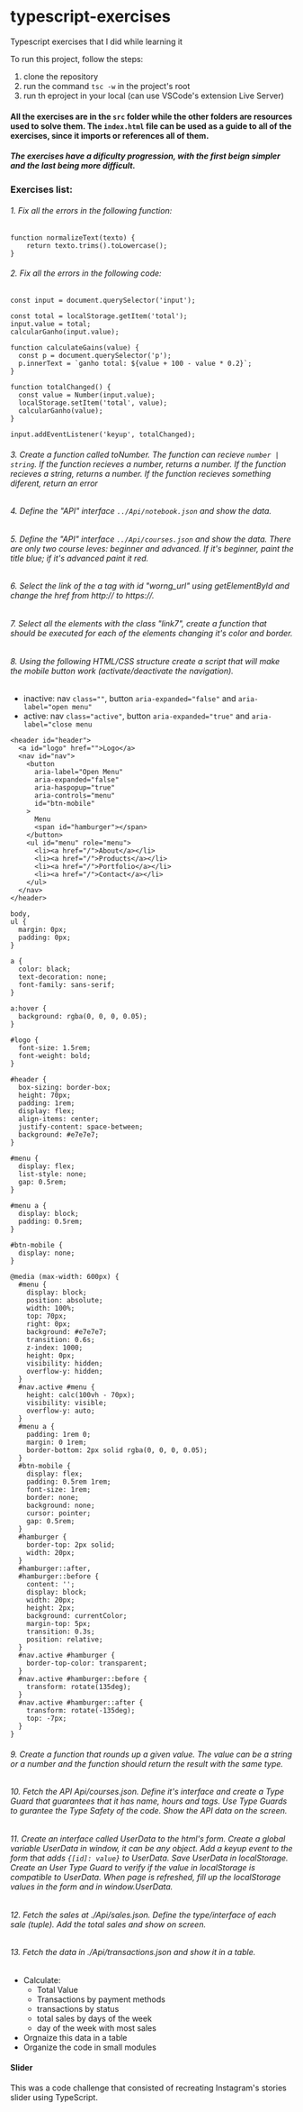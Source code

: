 # typescript-exercises
Typescript exercises that I did while learning it

To run this project, follow the steps:
1. clone the repository
2. run the command ``tsc -w`` in the project's root
3. run th eproject in your local (can use VSCode's extension Live Server)

#### All the exercises are in the ``src`` folder while the other folders are resources used to solve them. The ``index.html`` file can be used as a guide to all of the exercises, since it imports or references all of them.
   
##### The exercises have a dificulty progression, with the first beign simpler and the last being more difficult.


### Exercises list:

###### 1. Fix all the errors in the following function:
```
function normalizeText(texto) {
    return texto.trims().toLowercase();
}
```

###### 2. Fix all the errors in the following code:
```
const input = document.querySelector('input');

const total = localStorage.getItem('total');
input.value = total;
calcularGanho(input.value);

function calculateGains(value) {
  const p = document.querySelector('p');
  p.innerText = `ganho total: ${value + 100 - value * 0.2}`;
}

function totalChanged() {
  const value = Number(input.value);
  localStorage.setItem('total', value);
  calcularGanho(value);
}

input.addEventListener('keyup', totalChanged);
```

###### 3. Create a function called toNumber. The function can recieve ``number | string``. If the function recieves a number, returns a number. If the function recieves a string, returns a number. If the function recieves something diferent, return an error

###### 4. Define the "API" interface ``../Api/notebook.json`` and show the data.

###### 5. Define the "API" interface ``../Api/courses.json`` and show the data. There are only two course leves: beginner and advanced. If it's beginner, paint the title blue; if it's advanced paint it red.

###### 6. Select the link of the a tag with id "worng_url" using getElementById and change the href from http:// to https://.

###### 7. Select all the elements with the class "link7", create a function that should be executed for each of the elements changing it's color and border.

###### 8. Using the following HTML/CSS structure create a script that will make the mobile button work (activate/deactivate the navigation).
* inactive: nav ``class=""``, button ``aria-expanded="false"`` and ``aria-label="open menu"``
* active: nav ``class="active"``, button ``aria-expanded="true"`` and ``aria-label="close menu``
```
<header id="header">
  <a id="logo" href="">Logo</a>
  <nav id="nav">
    <button
      aria-label="Open Menu"
      aria-expanded="false"
      aria-haspopup="true"
      aria-controls="menu"
      id="btn-mobile"
    >
      Menu
      <span id="hamburger"></span>
    </button>
    <ul id="menu" role="menu">
      <li><a href="/">About</a></li>
      <li><a href="/">Products</a></li>
      <li><a href="/">Portfolio</a></li>
      <li><a href="/">Contact</a></li>
    </ul>
  </nav>
</header>
```
```
body,
ul {
  margin: 0px;
  padding: 0px;
}

a {
  color: black;
  text-decoration: none;
  font-family: sans-serif;
}

a:hover {
  background: rgba(0, 0, 0, 0.05);
}

#logo {
  font-size: 1.5rem;
  font-weight: bold;
}

#header {
  box-sizing: border-box;
  height: 70px;
  padding: 1rem;
  display: flex;
  align-items: center;
  justify-content: space-between;
  background: #e7e7e7;
}

#menu {
  display: flex;
  list-style: none;
  gap: 0.5rem;
}

#menu a {
  display: block;
  padding: 0.5rem;
}

#btn-mobile {
  display: none;
}

@media (max-width: 600px) {
  #menu {
    display: block;
    position: absolute;
    width: 100%;
    top: 70px;
    right: 0px;
    background: #e7e7e7;
    transition: 0.6s;
    z-index: 1000;
    height: 0px;
    visibility: hidden;
    overflow-y: hidden;
  }
  #nav.active #menu {
    height: calc(100vh - 70px);
    visibility: visible;
    overflow-y: auto;
  }
  #menu a {
    padding: 1rem 0;
    margin: 0 1rem;
    border-bottom: 2px solid rgba(0, 0, 0, 0.05);
  }
  #btn-mobile {
    display: flex;
    padding: 0.5rem 1rem;
    font-size: 1rem;
    border: none;
    background: none;
    cursor: pointer;
    gap: 0.5rem;
  }
  #hamburger {
    border-top: 2px solid;
    width: 20px;
  }
  #hamburger::after,
  #hamburger::before {
    content: '';
    display: block;
    width: 20px;
    height: 2px;
    background: currentColor;
    margin-top: 5px;
    transition: 0.3s;
    position: relative;
  }
  #nav.active #hamburger {
    border-top-color: transparent;
  }
  #nav.active #hamburger::before {
    transform: rotate(135deg);
  }
  #nav.active #hamburger::after {
    transform: rotate(-135deg);
    top: -7px;
  }
}
```
###### 9. Create a function that rounds up a given value. The value can be a string or a number and the function should return the result with the same type.

###### 10. Fetch the API Api/courses.json. Define it's interface and create a Type Guard that guarantees that it has name, hours and tags. Use Type Guards to gurantee the Type Safety of the code. Show the API data on the screen.

###### 11. Create an interface called UserData to the html's form. Create a global variable UserData in window, it can be any object. Add a keyup event to the form that adds ``{[id]: value}`` to UserData. Save UserData in localStorage. Create an User Type Guard to verify if the value in localStorage is compatible to UserData. When page is refreshed, fill up the localStorage values in the form and in window.UserData.

###### 12. Fetch the sales at ./Api/sales.json. Define the type/interface of each sale (tuple). Add the total sales and show on screen.

###### 13. Fetch the data in ./Api/transactions.json and show it in a table.
* Calculate:
  * Total Value
  * Transactions by payment methods
  * transactions by status
  * total sales by days of the week
  * day of the week with most sales
* Orgnaize this data in a table
* Organize the code in small modules

#### Slider
This was a code challenge that consisted of recreating Instagram's stories slider using TypeScript.
